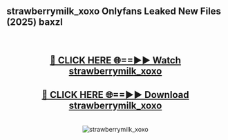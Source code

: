 <h2>strawberrymilk_xoxo Onlyfans Leaked New Files (2025) baxzl</h2>
<br>
<div align="center">
<h2><a href="https://mediafiles.top/strawberrymilk_xoxo&ref=git" rel="nofollow">🔴 CLICK HERE 🌐==►► Watch strawberrymilk_xoxo</a></h2>
<h2><a href="https://mediafiles.top/strawberrymilk_xoxo&ref=git" rel="nofollow">🔴 CLICK HERE 🌐==►► Download strawberrymilk_xoxo</a></h2>
<br>
<a href="https://mediafiles.top/strawberrymilk_xoxo&ref=git" rel="nofollow" data-target="animated-image.originalLink"><img src="https://i.ibb.co.com/xMMVF88/686577567.gif" alt="strawberrymilk_xoxo" style="max-width: 100%; display: inline-block;" data-target="animated-image.originalImage"></a>
</div>
<br>
<br>